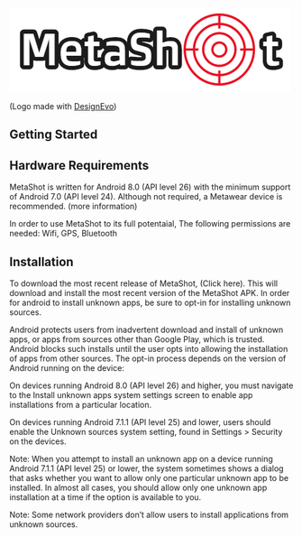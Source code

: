 ![logo](./misc/img/logo.png)
<div>(Logo made with <a href="https://www.designevo.com/" title="Free Online Logo Maker">DesignEvo</a>)</div>

## Getting Started

## Hardware Requirements
MetaShot is written for Android 8.0 (API level 26) with the minimum support of Android 7.0 (API level 24).
Although not required, a Metawear device is recommended. (more information)

In order to use MetaShot to its full potentaial, The following permissions are needed:
Wifi,
GPS,
Bluetooth

## Installation
To download the most recent release of MetaShot, (Click here). This will download and install the most recent version of the MetaShot APK. In order for android to install unknown apps, be sure to opt-in for installing unknown sources. 

Android protects users from inadvertent download and install of unknown apps, or apps from sources other than Google Play, which is trusted. Android blocks such installs until the user opts into allowing the installation of apps from other sources. The opt-in process depends on the version of Android running on the device:

On devices running Android 8.0 (API level 26) and higher, you must navigate to the Install unknown apps system settings screen to enable app installations from a particular location.

On devices running Android 7.1.1 (API level 25) and lower, users should enable the Unknown sources system setting, found in Settings > Security on the devices.

Note: When you attempt to install an unknown app on a device running Android 7.1.1 (API level 25) or lower, the system sometimes shows a dialog that asks whether you want to allow only one particular unknown app to be installed. In almost all cases, you should allow only one unknown app installation at a time if the option is available to you.

Note: Some network providers don’t allow users to install applications from unknown sources. 



